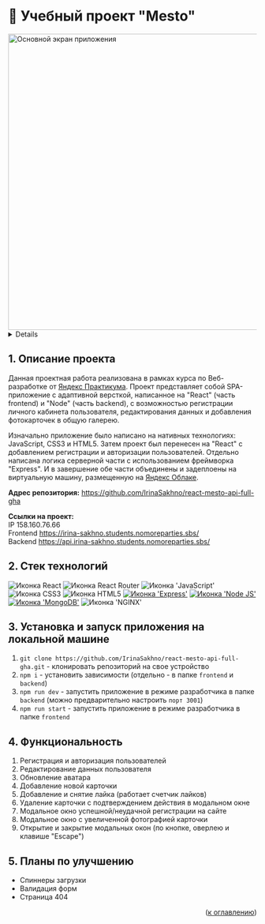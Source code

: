 <h1 align="left">📍 Учебный проект "Mesto"</h1>

<div align="left">
  <a href="https://irina-sakhno.students.nomoreparties.sbs/">
    <img width="600" alt="Основной экран приложения" src="https://github.com/IrinaSakhno/react-mesto-api-full-gha/assets/110684477/552fca68-c966-482a-8bed-16f5c9b0f029">
  </a>
</div>

<a name="summary">
  <details>
    <summary>Оглавление</summary>
    <ol>
      <li><a href="#project-description">Описание проекта</a></li>
      <li><a href="#technologies">Стек технологий</a></li>
      <li><a href="#installation">Установка и запуск приложения в локальном репозитории, эксплуатация</a></li>
      <li><a href="#functionality">Функционал</a></li>
      <li><a href="#enhancement">Планы по улучшению</a></li>
    </ol>
  </details>
</a>

<a name="project-description"><h2>1. Описание проекта</h2></a>
Данная проектная работа реализована в рамках курса по Веб-разработке от <a href="https://practicum.yandex.ru/">Яндекс Практикума</a>. Проект представляет собой SPA-приложение с адаптивной версткой, написанное на "React" (часть frontend) и "Node" (часть backend), с возможностью регистрации личного кабинета пользователя, редактирования данных и добавления фотокарточек в общую галерею.

Изначально приложение было написано на нативных технологиях: JavaScript, CSS3 и HTML5. Затем проект был перенесен на "React" с добавлением регистрации и авторизации пользователей. Отдельно написана логика серверной части с использованием фреймворка "Express". И в завершение обе части объединены и задеплоены на виртуальную машину, размещенную на <a href="https://cloud.yandex.ru/">Яндекс Облаке</a>.

<b>Адрес репозитория:</b> https://github.com/IrinaSakhno/react-mesto-api-full-gha

<b>Ссылки на проект:</b>
<br>
IP 158.160.76.66
<br>
Frontend https://irina-sakhno.students.nomoreparties.sbs/
<br>
Backend https://api.irina-sakhno.students.nomoreparties.sbs/

<a name="technologies"><h2>2. Стек технологий</h2></a>
<span>
  <img src="https://img.shields.io/badge/React-20232A?style=for-the-badge&logo=react&logoColor=61DAFB" alt="Иконка React">
  <img src="https://img.shields.io/badge/React_Router-CA4245?style=for-the-badge&logo=react-router&logoColor=white" alt="Иконка React Router">
  <img src="https://img.shields.io/badge/JavaScript-323330?style=for-the-badge&logo=javascript&logoColor=F7DF1E" alt="Иконка 'JavaScript'">
  <img src="https://img.shields.io/badge/CSS3-1572B6?style=for-the-badge&logo=css3&logoColor=white" alt="Иконка CSS3">
  <img src="https://img.shields.io/badge/HTML5-E34F26?style=for-the-badge&logo=html5&logoColor=white" alt="Иконка HTML5">
  <a href=""><img src="https://img.shields.io/badge/Express.js-000000?style=for-the-badge&logo=express&logoColor=white" alt="Иконка 'Express'"></a>
  <a href=""><img src="https://img.shields.io/badge/Node.js-339933?style=for-the-badge&logo=nodedotjs&logoColor=white" alt="Иконка 'Node JS'"></a>
  <a href=""><img src="https://img.shields.io/badge/MongoDB-4EA94B?style=for-the-badge&logo=mongodb&logoColor=white" alt="Иконка 'MongoDB'"></a>
  <img src="https://img.shields.io/badge/Nginx-009639?style=for-the-badge&logo=nginx&logoColor=white" alt="Иконка 'NGINX'">
</span>


<a name="installation"><h2>3. Установка и запуск приложения на локальной машине</h2></a>
1. `git clone https://github.com/IrinaSakhno/react-mesto-api-full-gha.git` - клонировать репозиторий на свое устройство
2. `npm i` - установить зависимости (отдельно - в папке `frontend` и `backend`)
3. `npm run dev` - запустить приложение в режиме разработчика в папке `backend` (можно предварительно настроить `порт 3001`)
4. `npm run start` - запустить приложение в режиме разработчика в папке `frontend`

<a name="functionality"><h2>4. Функциональность</h2></a>
1. Регистрация и авторизация пользователей
2. Редактирование данных пользователя
3. Обновление аватара
4. Добавление новой карточки
5. Добавление и снятие лайка (работает счетчик лайков)
6. Удаление карточки с подтверждением действия в модальном окне
7. Модальное окно успешной/неудачной регистрации на сайте
8. Модальное окно с увеличенной фотографией карточки
9. Открытие и закрытие модальных окон (по кнопке, оверлею и клавише "Escape")

<a name="enhancement"><h2>5. Планы по улучшению</h2></a>
- Спиннеры загрузки
- Валидация форм
- Страница 404


<div align="right">(<a href="#summary">к оглавлению</a>)</div>

